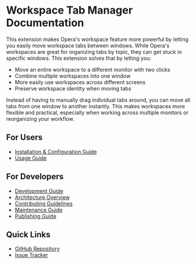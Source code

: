 # Workspace Tab Manager Documentation

This extension makes Opera's workspace feature more powerful by letting you easily move workspace tabs between windows. While Opera's workspaces are great for organizing tabs by topic, they can get stuck in specific windows. This extension solves that by letting you:

- Move an entire workspace to a different monitor with two clicks
- Combine multiple workspaces into one window
- More easily use workspaces across different screens
- Preserve workspace identity when moving tabs

Instead of having to manually drag individual tabs around, you can move all tabs from one window to another instantly. This makes workspaces more flexible and practical, especially when working across multiple monitors or reorganizing your workflow.

## For Users

- [Installation & Configuration Guide](user/config.md)
- [Usage Guide](user/usage.md)

## For Developers

- [Development Guide](development/index.md)
- [Architecture Overview](development/architecture.md)
- [Contributing Guidelines](development/contributing.md)
- [Maintenance Guide](development/maintenance.md)
- [Publishing Guide](development/publishing.md)

## Quick Links

- [GitHub Repository](https://github.com/torynet/opera-workspace-tab-manager)
- [Issue Tracker](https://github.com/torynet/opera-workspace-tab-manager/issues)

